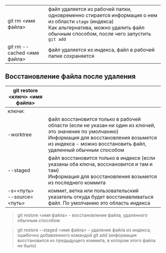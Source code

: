 | | |
|-|-|
|git rm <имя файла>|файл удаляется из рабочей папки, одновременно стирается информация о нем из области `stage` (индекса)<br>Как альтернатива, можно удалить файл обычным способом, после чего запустить `git add`|
|git rm --cached <имя файла>|файл удаляется из индекса, файл в рабочей папке сохраняется|

## Восстановление файла после удаления

|git restore <ключ> <имя файла> | |
|-|-|
|ключи:||
|-worktree|файл восстановится только в рабочей области (если не указан ни один из ключей, это значение по умолчанию)<br>Информация для восстановления возьмется из индекса - можно восстановить файл, удаленный обычным способом|
|--staged|файл восстановится только в индексе (если указаны оба ключа, восснановится и там и там)<br>Информация для восстановления возьмется из последнего коммита|
|-s=<путь><br>--source=<путь>|коммит, ветка или пользовательский указатель откуда будет восстанавливаться файл. По умолчанию это область индекса|

>git restore <имя файла> - восстановление файла, удаленного обычным способом

>git restore --staged <имя файла> - удаление файла из индекса, ошибочно добавленного командой git add (информация восстановится из предыдущего коммита, в котором этого файла не было)

